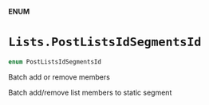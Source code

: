 **ENUM**

# `Lists.PostListsIdSegmentsId`

```swift
enum PostListsIdSegmentsId
```

Batch add or remove members

Batch add/remove list members to static segment
